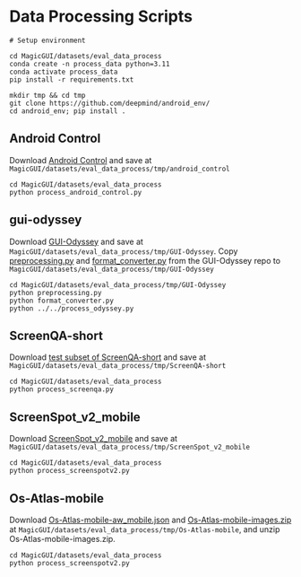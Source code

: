 # Data Processing Scripts

```
# Setup environment

cd MagicGUI/datasets/eval_data_process
conda create -n process_data python=3.11
conda activate process_data
pip install -r requirements.txt

mkdir tmp && cd tmp
git clone https://github.com/deepmind/android_env/
cd android_env; pip install .
```

## Android Control

Download [Android Control](https://github.com/google-research/google-research/tree/master/android_control) and save at ``MagicGUI/datasets/eval_data_process/tmp/android_control``

```
cd MagicGUI/datasets/eval_data_process
python process_android_control.py
```

## gui-odyssey

Download [GUI-Odyssey](https://github.com/OpenGVLab/GUI-Odyssey?tab=readme-ov-file) and save at ``MagicGUI/datasets/eval_data_process/tmp/GUI-Odyssey``. Copy [preprocessing.py](https://github.com/OpenGVLab/GUI-Odyssey/blob/master/data/preprocessing.py) and [format_converter.py](https://github.com/OpenGVLab/GUI-Odyssey/blob/master/data/format_converter.py) from the GUI-Odyssey repo to ``MagicGUI/datasets/eval_data_process/tmp/GUI-Odyssey``

```
cd MagicGUI/datasets/eval_data_process/tmp/GUI-Odyssey
python preprocessing.py
python format_converter.py
python ../../process_odyssey.py
```

## ScreenQA-short

Download [test subset of ScreenQA-short](https://huggingface.co/datasets/rootsautomation/RICO-ScreenQA-Short/tree/main/data) and save at ``MagicGUI/datasets/eval_data_process/tmp/ScreenQA-short``

```
cd MagicGUI/datasets/eval_data_process
python process_screenqa.py
```

## ScreenSpot_v2_mobile

Download [ScreenSpot_v2_mobile](https://huggingface.co/datasets/HongxinLi/ScreenSpot_v2) and save at ``MagicGUI/datasets/eval_data_process/tmp/ScreenSpot_v2_mobile``

```
cd MagicGUI/datasets/eval_data_process
python process_screenspotv2.py
```

## Os-Atlas-mobile

Download [Os-Atlas-mobile-aw_mobile.json](https://huggingface.co/datasets/OS-Copilot/OS-Atlas-data/blob/main/mobile_domain/aw_mobile.json) and [Os-Atlas-mobile-images.zip](https://huggingface.co/datasets/OS-Copilot/OS-Atlas-data/blob/main/mobile_domain/mobile_images.zip) at ``MagicGUI/datasets/eval_data_process/tmp/Os-Atlas-mobile``, and unzip Os-Atlas-mobile-images.zip.

```
cd MagicGUI/datasets/eval_data_process
python process_screenspotv2.py
```
